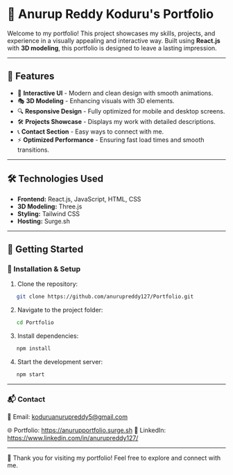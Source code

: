 # 🚀 Anurup Reddy Koduru's Portfolio

Welcome to my portfolio! This project showcases my skills, projects, and experience in a visually appealing and interactive way. Built using **React.js** with **3D modeling**, this portfolio is designed to leave a lasting impression.

---

## 🌟 Features

- 🎨 **Interactive UI** - Modern and clean design with smooth animations.
- 🎭 **3D Modeling** - Enhancing visuals with 3D elements.
- 🔍 **Responsive Design** - Fully optimized for mobile and desktop screens.
- 🛠️ **Projects Showcase** - Displays my work with detailed descriptions.
- 📞 **Contact Section** - Easy ways to connect with me.
- ⚡ **Optimized Performance** - Ensuring fast load times and smooth transitions.

---

## 🛠️ Technologies Used

- **Frontend:** React.js, JavaScript, HTML, CSS
- **3D Modeling:** Three.js
- **Styling:** Tailwind CSS
- **Hosting:** Surge.sh

---

## 🚀 Getting Started

### 🔧 Installation & Setup

1. Clone the repository:

```bash
   git clone https://github.com/anurupreddy127/Portfolio.git
```

2. Navigate to the project folder:

```bash
   cd Portfolio
```

3. Install dependencies:

```bash
   npm install
```

4. Start the development server:

```bash
   npm start
```

---

### 📬 Contact

📧 Email: koduruanurupreddy5@gmail.com

🌐 Portfolio: https://anurupportfolio.surge.sh
💼 LinkedIn: https://www.linkedin.com/in/anurupreddy127/

---

🎉 Thank you for visiting my portfolio! Feel free to explore and connect with me.

